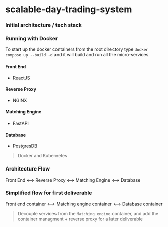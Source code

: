 # scalable-day-trading-system

### Initial architecture / tech stack


### Running with Docker 
To start up the docker containers from the root directory type `docker compose up --build -d` and it will
build and run all the micro-services.

#### Front End

- ReactJS

#### Reverse Proxy

- NGINX

#### Matching Engine

- FastAPI

#### Database

- PostgresDB

> Docker and Kubernetes

### Architecture Flow

Front End <--> Reverse Proxy <--> Matching Engine <--> Database

### Simplified flow for first deliverable

Front end container <--> Matching engine container <--> Database container

> Decouple services from the `Matching engine` container, and add the container managment + reverse proxy for a later deliverable
